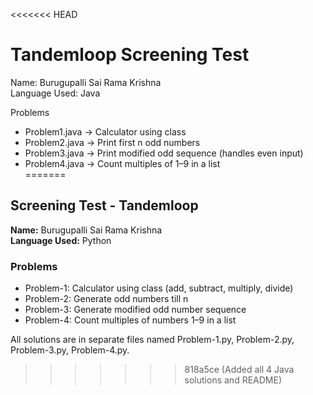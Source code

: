<<<<<<< HEAD
# Tandemloop Screening Test

Name: Burugupalli Sai Rama Krishna  
Language Used: Java  

 Problems
- Problem1.java → Calculator using class  
- Problem2.java → Print first n odd numbers  
- Problem3.java → Print modified odd sequence (handles even input)  
- Problem4.java → Count multiples of 1–9 in a list  
=======
## Screening Test - Tandemloop

**Name:** Burugupalli Sai Rama Krishna  
**Language Used:** Python  

### Problems
- Problem-1: Calculator using class (add, subtract, multiply, divide)
- Problem-2: Generate odd numbers till n
- Problem-3: Generate modified odd number sequence
- Problem-4: Count multiples of numbers 1–9 in a list

All solutions are in separate files named Problem-1.py, Problem-2.py, Problem-3.py, Problem-4.py.

>>>>>>> 818a5ce (Added all 4 Java solutions and README)
